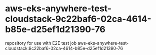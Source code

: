 # aws-eks-anywhere-test-cloudstack-9c22baf6-02ca-4614-b85e-d25ef1d21390-76
repository for use with E2E test job aws-eks-anywhere-test-cloudstack:9c22baf6-02ca-4614-b85e-d25ef1d21390-76
